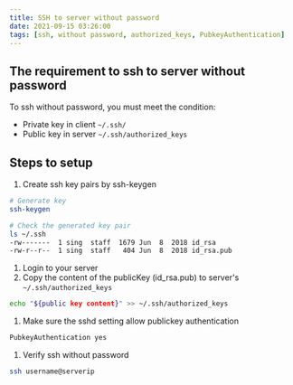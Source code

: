 ```yaml
---
title: SSH to server without password
date: 2021-09-15 03:26:00
tags: [ssh, without password, authorized_keys, PubkeyAuthentication]
---
```


## The requirement to ssh to server without password

To ssh without password, you must meet the condition:

- Private key in client `~/.ssh/`
- Public key in server `~/.ssh/authorized_keys`

## Steps to setup

1. Create ssh key pairs by ssh-keygen

  ```bash
  # Generate key
  ssh-keygen

  # Check the generated key pair
  ls ~/.ssh
  -rw-------  1 sing  staff  1679 Jun  8  2018 id_rsa
  -rw-r--r--  1 sing  staff   404 Jun  8  2018 id_rsa.pub
  ```

1. Login to your server
1. Copy the content of the publicKey (id_rsa.pub) to server's `~/.ssh/authorized_keys`

  ```bash
  echo "${public key content}" >> ~/.ssh/authorized_keys
  ```

1. Make sure the sshd setting allow publickey authentication

  ```bash
  PubkeyAuthentication yes
  ```

1. Verify ssh without password

  ```bash
  ssh username@serverip
  ```
